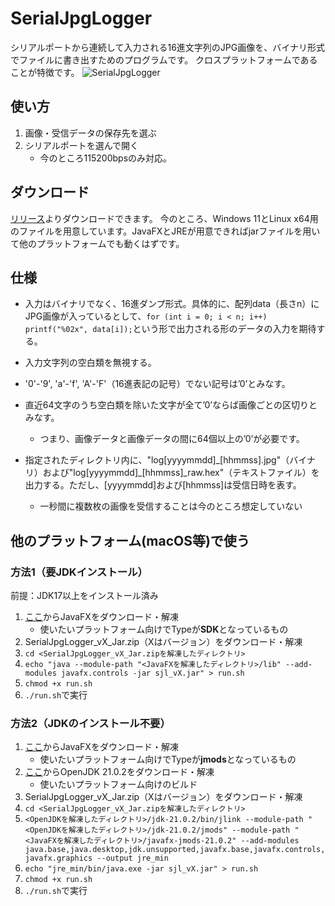 # SerialJpgLogger
シリアルポートから連続して入力される16進文字列のJPG画像を、バイナリ形式でファイルに書き出すためのプログラムです。
クロスプラットフォームであることが特徴です。
![SerialJpgLogger](https://github.com/Yudetamago-AM/SerialJpgLogger/assets/104749511/fa334ded-16c2-49b5-833e-31842e06ee75)

## 使い方
1. 画像・受信データの保存先を選ぶ
2. シリアルポートを選んで開く
   - 今のところ115200bpsのみ対応。

## ダウンロード
[リリース](https://github.com/Yudetamago-AM/SerialJpgLogger/releases)よりダウンロードできます。
今のところ、Windows 11とLinux x64用のファイルを用意しています。JavaFXとJREが用意できればjarファイルを用いて他のプラットフォームでも動くはずです。

## 仕様
- 入力はバイナリでなく、16進ダンプ形式。具体的に、配列data（長さn）にJPG画像が入っているとして、```for (int i = 0; i < n; i++) printf("%02x", data[i]);```という形で出力される形のデータの入力を期待する。
- 入力文字列の空白類を無視する。
-	'0'-'9', 'a'-'f', 'A'-'F'（16進表記の記号）でない記号は’0’とみなす。
-	直近64文字のうち空白類を除いた文字が全て’0’ならば画像ごとの区切りとみなす。
      - つまり、画像データと画像データの間に64個以上の’0’が必要です。
    
- 指定されたディレクトリ内に、"log[yyyymmdd]\_[hhmmss].jpg"（バイナリ）および"log[yyyymmdd]\_[hhmmss]_raw.hex"（テキストファイル）を出力する。ただし、[yyyymmdd]および[hhmmss]は受信日時を表す。
     - 一秒間に複数枚の画像を受信することは今のところ想定していない

## 他のプラットフォーム(macOS等)で使う
### 方法1（要JDKインストール）
前提：JDK17以上をインストール済み

1. [ここ](https://gluonhq.com/products/javafx/)からJavaFXをダウンロード・解凍
   - 使いたいプラットフォーム向けでTypeが**SDK**となっているもの
4. SerialJpgLogger_vX_Jar.zip（Xはバージョン）をダウンロード・解凍
6. ```cd <SerialJpgLogger_vX_Jar.zipを解凍したディレクトリ>```
7. ```echo "java --module-path "<JavaFXを解凍したディレクトリ>/lib" --add-modules javafx.controls -jar sjl_vX.jar" > run.sh```
8. ```chmod +x run.sh```
9. ```./run.sh```で実行

### 方法2（JDKのインストール不要）

1. [ここ](https://gluonhq.com/products/javafx/)からJavaFXをダウンロード・解凍
   - 使いたいプラットフォーム向けでTypeが**jmods**となっているもの
2. [ここ](https://jdk.java.net/21/)からOpenJDK 21.0.2をダウンロード・解凍
   - 使いたいプラットフォーム向けのビルド
4. SerialJpgLogger_vX_Jar.zip（Xはバージョン）をダウンロード・解凍
5. ```cd <SerialJpgLogger_vX_Jar.zipを解凍したディレクトリ>```
6. ```<OpenJDKを解凍したディレクトリ>/jdk-21.0.2/bin/jlink --module-path "<OpenJDKを解凍したディレクトリ>/jdk-21.0.2/jmods" --module-path "<JavaFXを解凍したディレクトリ>/javafx-jmods-21.0.2" --add-modules java.base,java.desktop,jdk.unsupported,javafx.base,javafx.controls,javafx.graphics --output jre_min```
7. ```echo "jre_min/bin/java.exe -jar sjl_vX.jar" > run.sh```
8. ```chmod +x run.sh```
9. ```./run.sh```で実行
